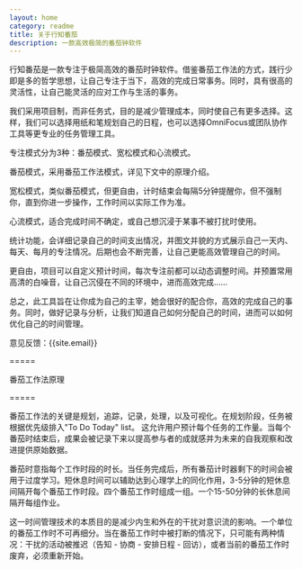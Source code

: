 ```yaml
---
layout: home
category: readme
title: 关于行知番茄
description: 一款高效极简的番茄钟软件
---
```


行知番茄是一款专注于极简高效的番茄时钟软件。借鉴番茄工作法的方式，践行少即是多的哲学思想，让自己专注于当下，高效的完成日常事务。同时，具有很高的灵活性，让自己能灵活的应对工作与生活的事务。

我们采用项目制，而非任务式，目的是减少管理成本，同时使自己有更多选择。这样，我们可以选择用纸和笔规划自己的日程，也可以选择OmniFocus或团队协作工具等更专业的任务管理工具。

专注模式分为3种：番茄模式、宽松模式和心流模式。

番茄模式，采用番茄工作法模式，详见下文中的原理介绍。

宽松模式，类似番茄模式，但更自由，计时结束会每隔5分钟提醒你，但不强制你，直到你进一步操作，工作时间以实际工作为准。

心流模式，适合完成时间不确定，或自己想沉浸于某事不被打扰时使用。

统计功能，会详细记录自己的时间支出情况，并图文并貌的方式展示自己一天内、每天、每月的专注情况。后期也会不断完善，让自己更能高效管理自己的时间。

更自由，项目可以自定义预计时间，每次专注前都可以动态调整时间。并预置常用高清的白噪音，让自己沉侵在不同的环境中，进而高效完成……

总之，此工具旨在让你成为自己的主宰，她会很好的配合你，高效的完成自己的事务。同时，做好记录与分析，让我们知道自己如何分配自己的时间，进而可以如何优化自己的时间管理。

意见反馈：{{site.email}}

=====

番茄工作法原理

=====

番茄工作法的关键是规划，追踪，记录，处理，以及可视化。在规划阶段，任务被根据优先级排入"To Do Today" list。 这允许用户预计每个任务的工作量。当每个番茄时结束后，成果会被记录下来以提高参与者的成就感并为未来的自我观察和改进提供原始数据。

番茄时意指每个工作时段的时长。当任务完成后，所有番茄计时器剩下的时间会被用于过度学习。短休息时间可以辅助达到心理学上的同化作用，3-5分钟的短休息间隔开每个番茄工作时段。四个番茄工作时组成一组。一个15-50分钟的长休息间隔开每组作业。

这一时间管理技术的本质目的是减少内生和外在的干扰对意识流的影响。一个单位的番茄工作时不可再细分。当在番茄工作时中被打断的情况下，只可能有两种情况：干扰的活动被推迟（告知 - 协商 - 安排日程 - 回访），或者当前的番茄工作时废弃，必须重新开始。
